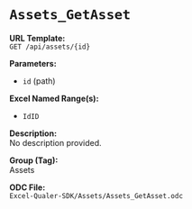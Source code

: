 # `Assets_GetAsset`

**URL Template:**  
`GET /api/assets/{id}`

**Parameters:**  
- `id` (path)

**Excel Named Range(s):**  
- `IdID`

**Description:**  
No description provided.

**Group (Tag):**  
Assets

**ODC File:**  
`Excel-Qualer-SDK/Assets/Assets_GetAsset.odc`
